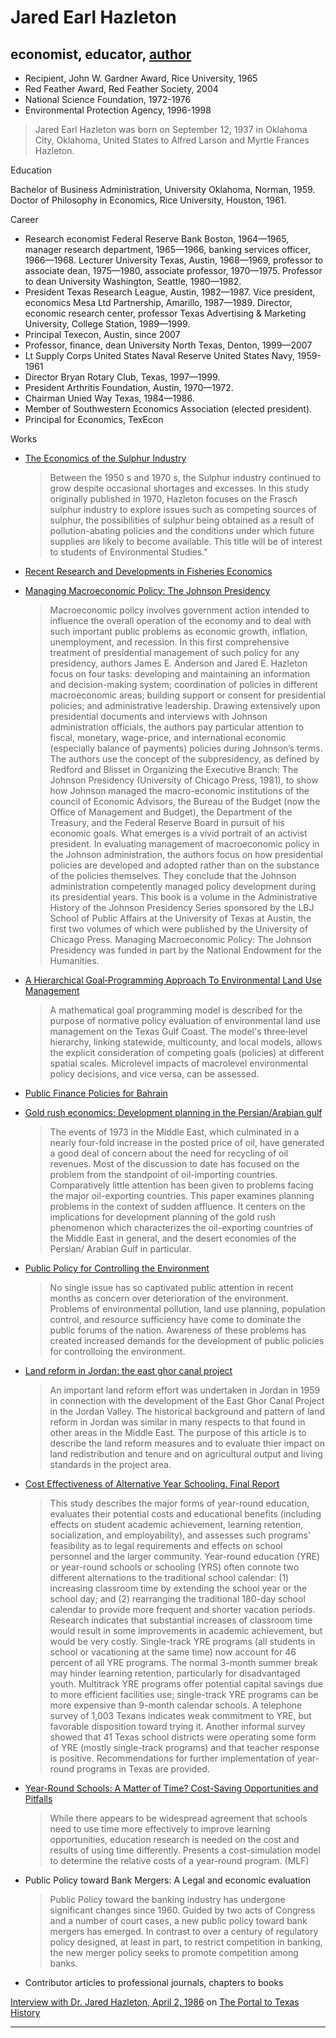 
Jared Earl Hazleton
===================

economist, educator, [author](https://www.goodreads.com/author/show/1405162.Jared_E_Hazleton)
---------------------------------------------------------------------------------------------

*   Recipient, John W. Gardner Award, Rice University, 1965
*   Red Feather Award, Red Feather Society, 2004
*   National Science Foundation, 1972-1976
*   Environmental Protection Agency, 1996-1998

> Jared Earl Hazleton was born on September 12, 1937 in Oklahoma City, Oklahoma, United States to Alfred Larson and Myrtle Frances Hazleton.

Education

Bachelor of Business Administration, University Oklahoma, Norman, 1959.  
Doctor of Philosophy in Economics, Rice University, Houston, 1961.

Career

*   Research economist Federal Reserve Bank Boston, 1964—1965, manager research department, 1965—1966, banking services officer, 1966—1968. Lecturer University Texas, Austin, 1968—1969, professor to associate dean, 1975—1980, associate professor, 1970—1975. Professor to dean University Washington, Seattle, 1980—1982.
*   President Texas Research League, Austin, 1982—1987. Vice president, economics Mesa Ltd Partnership, Amarillo, 1987—1989. Director, economic research center, professor Texas Advertising & Marketing University, College Station, 1989—1999.
*   Principal Texecon, Austin, since 2007
*   Professor, finance, dean University North Texas, Denton, 1999—2007
*   Lt Supply Corps United States Naval Reserve United States Navy, 1959-1961
*   Director Bryan Rotary Club, Texas, 1997—1999.
*   President Arthritis Foundation, Austin, 1970—1972.
*   Chairman Unied Way Texas, 1984—1986.
*   Member of Southwestern Economics Association (elected president).
*   Principal for Economics, TexEcon

Works

*   [The Economics of the Sulphur Industry](https://www.amazon.com/Economics-Sulphur-Industry-Routledge-Revivals-ebook/dp/B019H24HT6/ref=sr_1_2?s=digital-text&ie=UTF8&qid=1544364184&sr=1-2)  
    
    > Between the 1950 s and 1970 s, the Sulphur industry continued to grow despite occasional shortages and excesses. In this study originally published in 1970, Hazleton focuses on the Frasch sulphur industry to explore issues such as competing sources of sulphur, the possibilities of sulphur being obtained as a result of pollution-abating policies and the conditions under which future supplies are likely to become available. This title will be of interest to students of Environmental Studies."
    
*   [Recent Research and Developments in Fisheries Economics](https://www.amazon.com/Recent-developments-research-fisheries-economics/dp/B007QBKEL6)  
    
*   [Managing Macroeconomic Policy: The Johnson Presidency](https://www.amazon.com/Managing-Macroeconomic-Policy-Johnson-Presidency-ebook/dp/B00PBCY86Y/ref=sr_1_1?s=digital-text&ie=UTF8&qid=1544364130&sr=1-1)  
    
    > Macroeconomic policy involves government action intended to influence the overall operation of the economy and to deal with such important public problems as economic growth, inflation, unemployment, and recession. In this first comprehensive treatment of presidential management of such policy for any presidency, authors James E. Anderson and Jared E. Hazleton focus on four tasks: developing and maintaining an information and decision-making system; coordination of policies in different macroeconomic areas; building support or consent for presidential policies; and administrative leadership. Drawing extensively upon presidential documents and interviews with Johnson administration officials, the authors pay particular attention to fiscal, monetary, wage-price, and international economic (especially balance of payments) policies during Johnson’s terms. The authors use the concept of the subpresidency, as defined by Redford and Blisset in Organizing the Executive Branch: The Johnson Presidency (University of Chicago Press, 1981), to show how Johnson managed the macro-economic institutions of the council of Economic Advisors, the Bureau of the Budget (now the Office of Management and Budget), the Department of the Treasury, and the Federal Reserve Board in pursuit of his economic goals. What emerges is a vivid portrait of an activist president. In evaluating management of macroeconomic policy in the Johnson administration, the authors focus on how presidential policies are developed and adopted rather than on the substance of the policies themselves. They conclude that the Johnson administration competently managed policy development during its presidential years. This book is a volume in the Administrative History of the Johnson Presidency Series sponsored by the LBJ School of Public Affairs at the University of Texas at Austin, the first two volumes of which were published by the University of Chicago Press. Managing Macroeconomic Policy: The Johnson Presidency was funded in part by the National Endowment for the Humanities.
    
*   [A Hierarchical Goal‐Programming Approach To Environmental Land Use Management](https://onlinelibrary.wiley.com/doi/10.1111/j.1538-4632.1975.tb01030.x)  
    
    > A mathematical goal programming model is described for the purpose of normative policy evaluation of environmental land use management on the Texas Gulf Coast. The model's three‐level hierarchy, linking statewide, multicounty, and local models, allows the explicit consideration of competing goals (policies) at different spatial scales. Microlevel impacts of macrolevel environmental policy decisions, and vice versa, can be assessed.
    
*   [Public Finance Policies for Bahrain](https://www.amazon.co.uk/finance-prospects-policies-Bahrain-1975-1985/dp/B0007AJRFC)  
    
*   [Gold rush economics: Development planning in the Persian/Arabian gulf](https://link.springer.com/article/10.1007/BF02686450)  
    
    > The events of 1973 in the Middle East, which culminated in a nearly four-fold increase in the posted price of oil, have generated a good deal of concern about the need for recycling of oil revenues. Most of the discussion to date has focused on the problem from the standpoint of oil-importing countries. Comparatively little attention has been given to problems facing the major oil-exporting countries. This paper examines planning problems in the context of sudden affluence. It centers on the implications for development planning of the gold rush phenomenon which characterizes the oil-exporting countries of the Middle East in general, and the desert economies of the Persian/ Arabian Gulf in particular.
    
*   [Public Policy for Controlling the Environment](https://heinonline.org/HOL/LandingPage?handle=hein.journals/udetmr48&div=30&id=&page=)  
    
    > No single issue has so captivated public attention in recent months as concern over deterioration of the environment. Problems of environmental pollution, land use planning, population control, and resource sufficiency have come to dominate the public forums of the nation. Awareness of these problems has created increased demands for the development of public policies for controlloing the environment.
    
*   [Land reform in Jordan: the east ghor canal project](https://www.tandfonline.com/doi/abs/10.1080/00263207908700408?journalCode=fmes20)  
    
    > An important land reform effort was undertaken in Jordan in 1959 in connection with the development of the East Ghor Canal Project in the Jordan Valley. The historical background and pattern of land reform in Jordan was similar in many respects to that found in other areas in the Middle East. The purpose of this article is to describe the land reform measures and to evaluate thier impact on land redistribution and tenure and on agricultural output and living standards in the project area.
    
*   [Cost Effectiveness of Alternative Year Schooling. Final Report](https://eric.ed.gov/?id=ED354629)  
    
    > This study describes the major forms of year-round education, evaluates their potential costs and educational benefits (including effects on student academic achievement, learning retention, socialization, and employability), and assesses such programs' feasibility as to legal requirements and effects on school personnel and the larger community. Year-round education (YRE) or year-round schools or schooling (YRS) often connote two different alternations to the traditional school calendar: (1) increasing classroom time by extending the school year or the school day; and (2) rearranging the traditional 180-day school calendar to provide more frequent and shorter vacation periods. Research indicates that substantial increases of classroom time would result in some improvements in academic achievement, but would be very costly. Single-track YRE programs (all students in school or vacationing at the same time) now account for 46 percent of all YRE programs. The normal 3-month summer break may hinder learning retention, particularly for disadvantaged youth. Multitrack YRE programs offer potential capital savings due to more efficient facilities use; single-track YRE programs can be more expensive than 9-month calendar schools. A telephone survey of 1,003 Texans indicates weak commitment to YRE, but favorable disposition toward trying it. Another informal survey showed that 41 Texas school districts were operating some form of YRE (mostly single-track programs) and that teacher response is positive. Recommendations for further implementation of year-round programs in Texas are provided.
    
*   [Year-Round Schools: A Matter of Time? Cost-Saving Opportunities and Pitfalls](https://eric.ed.gov/?id=EJ516036)  
    
    > While there appears to be widespread agreement that schools need to use time more effectively to improve learning opportunities, education research is needed on the cost and results of using time differently. Presents a cost-simulation model to determine the relative costs of a year-round program. (MLF)
    
*   Public Policy toward Bank Mergers: A Legal and economic evaluation  
    
    > Public Policy toward the banking industry has undergone significant changes since 1960. Guided by two acts of Congress and a number of court cases, a new public policy toward bank mergers has emerged. In contrast to over a century of regulatory policy designed, at least in part, to restrict competition in banking, the new merger policy seeks to promote competition among banks.
    
*   Contributor articles to professional journals, chapters to books

  

[Interview with Dr. Jared Hazleton, April 2, 1986](https://texashistory.unt.edu/ark:/67531/metapth864096/) on [The Portal to Texas History](https://texashistory.unt.edu)

* * *